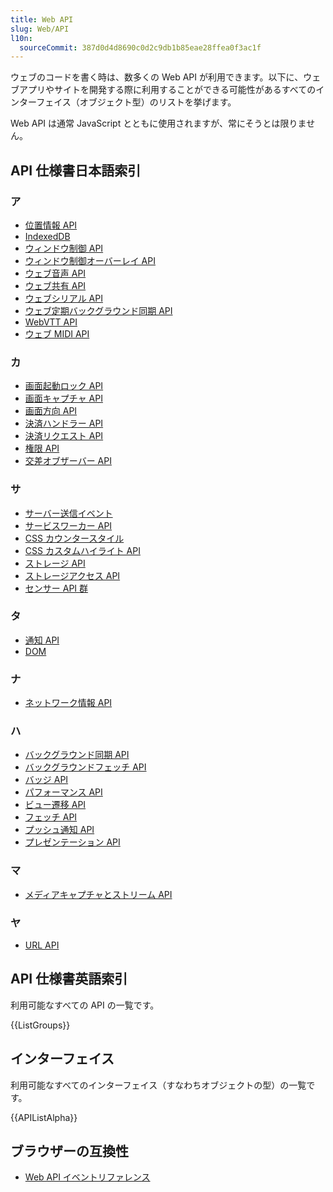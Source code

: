 ```yaml
---
title: Web API
slug: Web/API
l10n:
  sourceCommit: 387d0d4d8690c0d2c9db1b85eae28ffea0f3ac1f
---
```


ウェブのコードを書く時は、数多くの Web API が利用できます。以下に、ウェブアプリやサイトを開発する際に利用することができる可能性があるすべてのインターフェイス（オブジェクト型）のリストを挙げます。

Web API は通常 JavaScript とともに使用されますが、常にそうとは限りません。

## API 仕様書日本語索引

### ア

- [位置情報 API](/ja/docs/Web/API/Geolocation_API)
- [IndexedDB](/ja/docs/Web/API/IndexedDB_API)
- [ウィンドウ制御 API](/ja/docs/Web/API/Window_Management_API)
- [ウィンドウ制御オーバーレイ API](/ja/docs/Web/API/Window_Controls_Overlay_API)
- [ウェブ音声 API](/ja/docs/Web/API/Web_Speech_API)
- [ウェブ共有 API](/ja/docs/Web/API/Web_Share_API)
- [ウェブシリアル API](/ja/docs/Web/API/Web_Serial_API)
- [ウェブ定期バックグラウンド同期 API](/ja/docs/Web/API/Web_Periodic_Background_Synchronization_API)
- [WebVTT API](/ja/docs/Web/API/WebVTT_API)
- [ウェブ MIDI API](/ja/docs/Web/API/Web_MIDI_API)

### カ

- [画面起動ロック API](/ja/docs/Web/API/Screen_Wake_Lock_API)
- [画面キャプチャ API](/ja/docs/Web/API/Screen_Capture_API)
- [画面方向 API](/ja/docs/Web/API/Screen_Orientation_API)
- [決済ハンドラー API](/ja/docs/Web/API/Payment_Handler_API)
- [決済リクエスト API](/ja/docs/Web/API/Payment_Request_API)
- [権限 API](/ja/docs/Web/API/Permissions_API)
- [交差オブザーバー API](/ja/docs/Web/API/Intersection_Observer_API)

### サ

- [サーバー送信イベント](/ja/docs/Web/API/Server-sent_events)
- [サービスワーカー API](Web/API/Service_Worker_API)
- [CSS カウンタースタイル](/ja/docs/Web/CSS/CSS_counter_styles)
- [CSS カスタムハイライト API](/ja/docs/Web/API/CSS_Custom_Highlight_API)
- [ストレージ API](/ja/docs/Web/API/Storage_API)
- [ストレージアクセス API](/ja/docs/Web/API/Storage_Access_API)
- [センサー API 群](/ja/docs/Web/API/Sensor_APIs)

### タ

- [通知 API](/ja/docs/Web/API/Notifications_API)
- [DOM](/ja/docs/Web/API/Document_Object_Model)

### ナ

- [ネットワーク情報 API](/ja/docs/Web/API/Network_Information_API)

### ハ

- [バックグラウンド同期 API](/ja/docs/Web/API/Background_Synchronization_API)
- [バックグラウンドフェッチ API](/ja/docs/Web/API/Background_Fetch_API)
- [バッジ API](/ja/docs/Web/API/Badging_API)
- [パフォーマンス API](/ja/docs/Web/API/Performance_API)
- [ビュー遷移 API](/ja/docs/Web/API/View_Transition_API)
- [フェッチ API](/ja/docs/Web/API/Fetch_API)
- [プッシュ通知 API](/ja/docs/Web/API/Push_API)
- [プレゼンテーション API](/ja/docs/Web/API/Presentation_API)

### マ

- [メディアキャプチャとストリーム API](/ja/docs/Web/API/Media_Capture_and_Streams_API)

### ヤ

- [URL API](/ja/docs/Web/API/URL_API)

## API 仕様書英語索引

利用可能なすべての API の一覧です。

{{ListGroups}}

## インターフェイス

利用可能なすべてのインターフェイス（すなわちオブジェクトの型）の一覧です。

{{APIListAlpha}}

## ブラウザーの互換性

- [Web API イベントリファレンス](/ja/docs/Web/Events)
